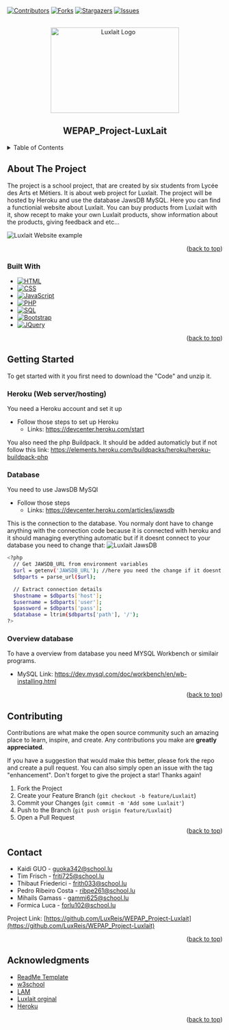 <a name="readme-top"></a>

<!-- Template used from https://github.com/othneildrew/Best-README-Template -->
<!-- PROJECT SHIELDS -->
<!--
*** I'm using markdown "reference style" links for readability.
*** Reference links are enclosed in brackets [ ] instead of parentheses ( ).
*** See the bottom of this document for the declaration of the reference variables
*** for contributors-url, forks-url, etc. This is an optional, concise syntax you may use.
*** https://www.markdownguide.org/basic-syntax/#reference-style-links
-->
[![Contributors][contributors-shield]][contributors-url]
[![Forks][forks-shield]][forks-url]
[![Stargazers][stars-shield]][stars-url]
[![Issues][issues-shield]][issues-url]


<!-- PROJECT LOGO -->
<br />
<div align="center">
  <a href="https://github.com/LuxReis/WEPAP_Project-Luxlait">
    <img src="https://encrypted-tbn0.gstatic.com/images?q=tbn:ANd9GcQNbROHIx3uWlCuQAwwnUfaax5Z36WtUlQJV2kslheyAA&s" alt="Luxlait Logo" width="300" height="200">
  </a>

<h2 align="center">WEPAP_Project-LuxLait</h2>
</div>


<!-- TABLE OF CONTENTS -->
<details>
  <summary>Table of Contents</summary>
  <ol>
    <li>
      <a href="#about-the-project">About The Project</a>
      <ul>
        <li><a href="#built-with">Built With</a></li>
      </ul>
    </li>
    <li>
      <a href="#getting-started">Getting Started</a>
      <ul>
        <li><a href="#xampp">Heroku</a></li>
        <li><a href="#database">Database</a></li>
        <li><a href="#overview">Overview database</a></li>
      </ul>
    </li>
    <li><a href="#contributing">Contributing</a></li>
    <li><a href="#contact">Contact</a></li>
    <li><a href="#acknowledgments">Acknowledgments</a></li>
  </ol>
</details>

<!-- ABOUT THE PROJECT -->
## About The Project

The project is a school project, that are created by six students from Lycée des Arts et Métiers. 
It is about web project for Luxlait. 
The project will be hosted by Heroku and use the database JawsDB MySQL. 
Here you can find a functionial website about Luxlait.
You can buy products from Luxlait with it, show recept to make your own Luxlait products, show information about the products, giving feedback and etc...

<img src="https://i.imgur.com/jbAGnkN.jpeg" alt="Luxlait Website example">

<p align="right">(<a href="#readme-top">back to top</a>)</p>



### Built With

* [![HTML][HTML.js]][HTML-url]
* [![CSS][CSS.js]][CSS-url]
* [![JavaScript][JavaScript.js]][JavaScript-url]
* [![PHP][PHP.io]][PHP-url]
* [![SQL][SQL.io]][SQL-url]
* [![Bootstrap][Bootstrap.com]][Bootstrap-url]
* [![JQuery][JQuery.com]][JQuery-url]

<p align="right">(<a href="#readme-top">back to top</a>)</p>



<!-- GETTING STARTED -->
## Getting Started

To get started with it you first need to download the "Code" and unzip it.

### Heroku (Web server/hosting)

You need a Heroku account and set it up
* Follow those steps to set up Heroku
    * Links: https://devcenter.heroku.com/start

You also need the php Buildpack. It should be added automaticly but if not follow this link: https://elements.heroku.com/buildpacks/heroku/heroku-buildpack-php

### Database

You need to use JawsDB MySQl
* Follow those steps
    * Links: https://devcenter.heroku.com/articles/jawsdb

This is the connection to the database. You normaly dont have to change anything with the connection code because it is connected with heroku
and it should managing everything automatic but if it doesnt connect to your database you need to change that:
<img src="https://i.imgur.com/dUaeQKH.png" alt="Luxlait JawsDB">
  ```sh
  <?php
    // Get JAWSDB_URL from environment variables
    $url = getenv('JAWSDB_URL'); //here you need the change if it doesnt apply automaticly (copy the name from attached as ... and paste it before the _URL)
    $dbparts = parse_url($url);

    // Extract connection details
    $hostname = $dbparts['host'];
    $username = $dbparts['user'];
    $password = $dbparts['pass'];
    $database = ltrim($dbparts['path'], '/');
  ?>
  ```

### Overview database
To have a overview from database you need MYSQL Workbench or similair programs.
  * MySQL Link: https://dev.mysql.com/doc/workbench/en/wb-installing.html

   <p align="right">(<a href="#readme-top">back to top</a>)</p>


<!-- CONTRIBUTING -->
## Contributing

Contributions are what make the open source community such an amazing place to learn, inspire, and create. Any contributions you make are **greatly appreciated**.

If you have a suggestion that would make this better, please fork the repo and create a pull request. You can also simply open an issue with the tag "enhancement".
Don't forget to give the project a star! Thanks again!

1. Fork the Project
2. Create your Feature Branch (`git checkout -b feature/Luxlait`)
3. Commit your Changes (`git commit -m 'Add some Luxlait'`)
4. Push to the Branch (`git push origin feature/Luxlait`)
5. Open a Pull Request

<p align="right">(<a href="#readme-top">back to top</a>)</p>


<!-- CONTACT -->
## Contact

* Kaidi GUO - guoka342@school.lu
* Tim Frisch - friti725@school.lu
* Thibaut Friederici - frith033@school.lu
* Pedro Ribeiro Costa - ribpe261@school.lu
* Mihails Gamass - gammi625@school.lu
* Formica Luca - forlu102@school.lu

Project Link: [https://github.com/LuxReis/WEPAP_Project-Luxlait](https://github.com/LuxReis/WEPAP_Project-Luxlait)

<p align="right">(<a href="#readme-top">back to top</a>)</p>



<!-- ACKNOWLEDGMENTS -->
## Acknowledgments

* [ReadMe Template](https://github.com/othneildrew/Best-README-Template)
* [w3school](https://www.w3schools.com)
* [LAM](https://www.artsetmetiers.lu)
* [Luxlait orginal](https://www.luxlait.lu/en/homepage/)
* [Heroku](https://dashboard.heroku.com/apps)

<p align="right">(<a href="#readme-top">back to top</a>)</p>



<!-- MARKDOWN LINKS & IMAGES -->
<!-- https://www.markdownguide.org/basic-syntax/#reference-style-links -->
[contributors-shield]: https://img.shields.io/github/contributors/LuxReis/WEPAP_Project-Luxlait.svg?style=for-the-badge
[contributors-url]: https://github.com/LuxReis/WEPAP_Project-Luxlait/graphs/contributors
[forks-shield]: https://img.shields.io/github/forks/LuxReis/WEPAP_Project-Luxlait.svg?style=for-the-badge
[forks-url]: https://github.com/LuxReis/WEPAP_Project-Luxlait/network/members
[stars-shield]: https://img.shields.io/github/stars/LuxReis/WEPAP_Project-Luxlait.svg?style=for-the-badge
[stars-url]: https://github.com/LuxReis/WEPAP_Project-Luxlait/stargazers
[issues-shield]: https://img.shields.io/github/issues/LuxReis/WEPAP_Project-Luxlait.svg?style=for-the-badge
[issues-url]: https://github.com/LuxReis/WEPAP_Project-Luxlait/issues
[HTML.js]: https://img.shields.io/badge/HTML-withe?style=for-the-badge&logo=html&color=orange
[HTML-url]: https://html.com
[CSS.js]: https://img.shields.io/badge/CSS-withe?style=for-the-badge&logo=CSS&color=blue
[CSS-url]: https://wiki.selfhtml.org/wiki/CSS
[JavaScript.js]: https://img.shields.io/badge/JavaScript-withe?style=for-the-badge&logo=javascript
[JavaScript-url]: https://www.javascript.com
[PHP.io]: https://img.shields.io/badge/PHP-withe?style=for-the-badge&logo=PHP&color=grey
[PHP-url]: https://www.php.net
[SQL.io]: https://img.shields.io/badge/SQL-withe?style=for-the-badge&logo=SQL&color=grey
[SQL-url]: https://sql.sh
[Bootstrap.com]: https://img.shields.io/badge/Bootstrap-563D7C?style=for-the-badge&logo=bootstrap&logoColor=white
[Bootstrap-url]: https://getbootstrap.com
[JQuery.com]: https://img.shields.io/badge/jQuery-0769AD?style=for-the-badge&logo=jquery&logoColor=white
[JQuery-url]: https://jquery.com 
